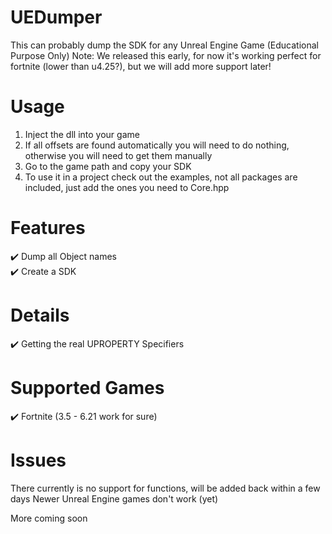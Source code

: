 # UEDumper
This can probably dump the SDK for any Unreal Engine Game (Educational Purpose Only)
Note: We released this early, for now it's working perfect for fortnite (lower than u4.25?), but we will add more support later!

# Usage
1. Inject the dll into your game
2. If all offsets are found automatically you will need to do nothing, otherwise you will need to get them manually
3. Go to the game path and copy your SDK
4. To use it in a project check out the examples, not all packages are included, just add the ones you need to Core.hpp

# Features
✔️ Dump all Object names  
✔️ Create a SDK  
  
# Details  
✔️ Getting the real UPROPERTY Specifiers  
  
# Supported Games  
✔️ Fortnite (3.5 - 6.21 work for sure)  

# Issues
There currently is no support for functions, will be added back within a few days
Newer Unreal Engine games don't work (yet)
  
More coming soon
